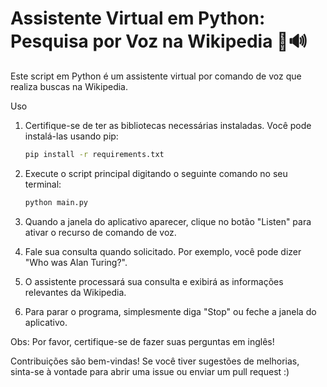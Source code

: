 # Assistente Virtual em Python: Pesquisa por Voz na Wikipedia 🐍🔊

Este script em Python é um assistente virtual por comando de voz que realiza buscas na Wikipedia.

Uso

1. Certifique-se de ter as bibliotecas necessárias instaladas. Você pode instalá-las usando pip:
    ```sh
    pip install -r requirements.txt
    ```

2. Execute o script principal digitando o seguinte comando no seu terminal:
    ```sh
    python main.py
    ```
3. Quando a janela do aplicativo aparecer, clique no botão "Listen" para ativar o recurso de comando de voz.
4. Fale sua consulta quando solicitado. Por exemplo, você pode dizer "Who was Alan Turing?".
5. O assistente processará sua consulta e exibirá as informações relevantes da Wikipedia.
6. Para parar o programa, simplesmente diga "Stop" ou feche a janela do aplicativo.

Obs: Por favor, certifique-se de fazer suas perguntas em inglês!

Contribuições são bem-vindas! Se você tiver sugestões de melhorias, sinta-se à vontade para abrir uma issue ou enviar um pull request :)
